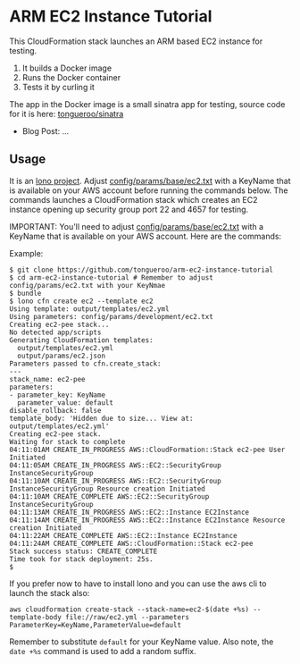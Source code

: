 # ARM EC2 Instance Tutorial

This CloudFormation stack launches an ARM based EC2 instance for testing.

1. It builds a Docker image
2. Runs the Docker container
3. Tests it by curling it

The app in the Docker image is a small sinatra app for testing, source code for it is here: [tongueroo/sinatra](https://github.com/tongueroo/sinatra)

* Blog Post: ...

## Usage

It is an [lono project](http://lono.cloud).  Adjust [config/params/base/ec2.txt](config/params/base/ec2.txt) with a KeyName that is available on your AWS account before running the commands below. The commands launches a CloudFormation stack which creates an EC2 instance opening up security group port 22 and 4657 for testing.

IMPORTANT: You'll need to adjust [config/params/base/ec2.txt](https://github.com/tongueroo/arm-ec2-instance-tutorial/blob/master/config/params/base/ec2.txt) with a KeyName that is available on your AWS account. Here are the commands:

Example:

    $ git clone https://github.com/tongueroo/arm-ec2-instance-tutorial
    $ cd arm-ec2-instance-tutorial # Remember to adjust config/params/ec2.txt with your KeyNmae
    $ bundle
    $ lono cfn create ec2 --template ec2
    Using template: output/templates/ec2.yml
    Using parameters: config/params/development/ec2.txt
    Creating ec2-pee stack...
    No detected app/scripts
    Generating CloudFormation templates:
      output/templates/ec2.yml
      output/params/ec2.json
    Parameters passed to cfn.create_stack:
    ---
    stack_name: ec2-pee
    parameters:
    - parameter_key: KeyName
      parameter_value: default
    disable_rollback: false
    template_body: 'Hidden due to size... View at: output/templates/ec2.yml'
    Creating ec2-pee stack.
    Waiting for stack to complete
    04:11:01AM CREATE_IN_PROGRESS AWS::CloudFormation::Stack ec2-pee User Initiated
    04:11:05AM CREATE_IN_PROGRESS AWS::EC2::SecurityGroup InstanceSecurityGroup
    04:11:10AM CREATE_IN_PROGRESS AWS::EC2::SecurityGroup InstanceSecurityGroup Resource creation Initiated
    04:11:10AM CREATE_COMPLETE AWS::EC2::SecurityGroup InstanceSecurityGroup
    04:11:13AM CREATE_IN_PROGRESS AWS::EC2::Instance EC2Instance
    04:11:14AM CREATE_IN_PROGRESS AWS::EC2::Instance EC2Instance Resource creation Initiated
    04:11:22AM CREATE_COMPLETE AWS::EC2::Instance EC2Instance
    04:11:24AM CREATE_COMPLETE AWS::CloudFormation::Stack ec2-pee
    Stack success status: CREATE_COMPLETE
    Time took for stack deployment: 25s.
    $

If you prefer now to have to install lono and you can use the aws cli to launch the stack also:

    aws cloudformation create-stack --stack-name=ec2-$(date +%s) --template-body file://raw/ec2.yml --parameters ParameterKey=KeyName,ParameterValue=default

Remember to substitute `default` for your KeyName value. Also note, the `date +%s` command is used to add a random suffix.
